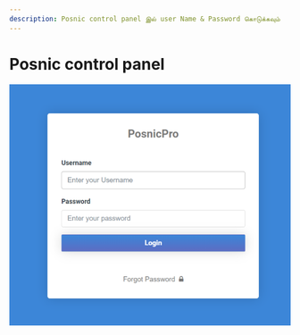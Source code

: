 ```yaml
---
description: Posnic control panel இல் user Name & Password கொடுக்கவும்
---
```


# Posnic control panel

![](.gitbook/assets/image-6.png)

